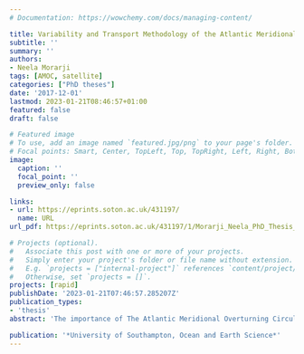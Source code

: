 ```yaml
---
# Documentation: https://wowchemy.com/docs/managing-content/

title: Variability and Transport Methodology of the Atlantic Meridional Overturning Circulation at 26°N
subtitle: ''
summary: ''
authors:
- Neela Morarji
tags: [AMOC, satellite]
categories: ["PhD theses"]
date: '2017-12-01'
lastmod: 2023-01-21T08:46:57+01:00
featured: false
draft: false

# Featured image
# To use, add an image named `featured.jpg/png` to your page's folder.
# Focal points: Smart, Center, TopLeft, Top, TopRight, Left, Right, BottomLeft, Bottom, BottomRight.
image:
  caption: ''
  focal_point: ''
  preview_only: false

links:
- url: https://eprints.soton.ac.uk/431197/
  name: URL
url_pdf: https://eprints.soton.ac.uk/431197/1/Morarji_Neela_PhD_Thesis_May_2019_v3.pdf

# Projects (optional).
#   Associate this post with one or more of your projects.
#   Simply enter your project's folder or file name without extension.
#   E.g. `projects = ["internal-project"]` references `content/project/deep-learning/index.md`.
#   Otherwise, set `projects = []`.
projects: [rapid]
publishDate: '2023-01-21T07:46:57.285207Z'
publication_types:
- 'thesis'
abstract: 'The importance of The Atlantic Meridional Overturning Circulation (AMOC) resides in its associated poleward movement of heat (Bryden et al., 2012). Projections of AMOC decline (IPCC, 2013) motivate continued investigation into AMOC transports. The AMOC baroclinic component has been monitored by infrequent hydrographic sections at 24.5°N and, since 2004, twice-daily measurements by the RAPID mooring array at 26°N. AMOC barotropic transports can be determined using bottom pressure data measured each month by the GRACE satellite system since 2003. During the first 4 years of RAPID observations the overturning circulation was, on average, 2.7 Sv stronger than in the subsequent 4 years (Smeed et al., 2014). RAPID transports also reveal downturn events, occurring in 2009-10, 2010-11 and 2013, typified by weak northward Ekman transports and weak southward transports below 3000m. Transports from hydrographic sections show contrasting results, with stronger overturning in 2010 than 2004. Causes for the discrepancy are explored. Hydrographic data are found to be inconsistent with the scale of flow variation captured by current meter absolute transports at the western boundary, an important region of large and highly changeable flow. The RAPID AMOC calculation is altered to include the deep western boundary current, allowing evaluation as to whether it carries a signal relevant to the observed AMOC weakening since 2004. An extra profile of mooring data located 500 km from the western boundary is added to the RAPID AMOC calculation and a shallow reference level is applied in the western region. Results indicate that the strong and highly variable western boundary baroclinic flow is accompanied by a strong and highly variable barotropic response. However, barotropic flow is difficult to observe directly and is therefore substituted with compensation transports that are calculated as a residual to ensure mass balance and distributed uniformly over the basin in the AMOC calculation. GRACE satellite data are employed to estimate deep barotropic transports, particularly below 5000 m. Potential is found for GRACE data to identify longitudinal variation in monthly-averaged barotropic transports across the basin. A future area of investigation lies in uncovering a method of non-uniform distribution of compensation transports, using GRACE-derived bottom pressure, in the RAPID AMOC calculation to fully incorporate the high-frequency western boundary flow and improve knowledge of the deep transports that counterbalance upper ocean changes. This study aims to improve understanding of AMOC measurements and trends at 26°N, which have implications for how the larger circulation is viewed.'

publication: '*University of Southampton, Ocean and Earth Science*'
---
```

